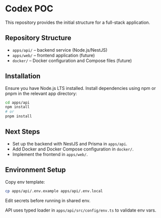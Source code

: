 # Codex POC

This repository provides the initial structure for a full-stack application.

## Repository Structure

- `apps/api/` – backend service (Node.js/NestJS)
- `apps/web/` – frontend application (future)
- `docker/` – Docker configuration and Compose files (future)

## Installation

Ensure you have Node.js LTS installed. Install dependencies using npm or pnpm in the relevant app directory:

```bash
cd apps/api
npm install
# or
pnpm install
```

## Next Steps

- Set up the backend with NestJS and Prisma in `apps/api`.
- Add Docker and Docker Compose configuration in `docker/`.
- Implement the frontend in `apps/web/`.

## Environment Setup

Copy env template:

```bash
cp apps/api/.env.example apps/api/.env.local
```

Edit secrets before running in shared env.

API uses typed loader in `apps/api/src/config/env.ts` to validate env vars.

